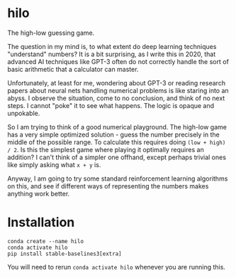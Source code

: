 # hilo
The high-low guessing game.

The question in my mind is, to what extent do deep learning techniques
"understand" numbers? It is a bit surprising, as I write this in 2020,
that advanced AI techniques like GPT-3 often do not correctly handle
the sort of basic arithmetic that a calculator can master.

Unfortunately, at least for me, wondering about GPT-3 or reading
research papers about neural nets handling numerical problems is like
staring into an abyss. I observe the situation, come to no conclusion,
and think of no next steps. I cannot "poke" it to see what
happens. The logic is opaque and unpokable.

So I am trying to think of a good numerical playground. The high-low
game has a very simple optimized solution - guess the number precisely
in the middle of the possible range. To calculate this requires doing
`(low + high) / 2`. Is this the simplest game where playing it
optimally requires an addition? I can't think of a simpler one
offhand, except perhaps trivial ones like simply asking what `x + y`
is.

Anyway, I am going to try some standard reinforcement learning
algorithms on this, and see if different ways of representing the
numbers makes anything work better.

# Installation

```
conda create --name hilo
conda activate hilo
pip install stable-baselines3[extra]
```

You will need to rerun `conda activate hilo` whenever you are running this.
